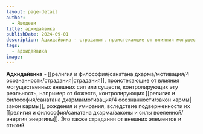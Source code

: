 ```yaml
---
layout: page-detail
author:
  - Яшодеви
title: адхидайвика
publishDate: 2024-09-01
description: Адхидайвика - страдания, проистекающие от влияния могущественных внешних сил или существ, контролирующих эту реальность, например от божеств, контролирующих закон кармы, рождения и умирания, вследствие подверженности их энергиям. Это также страдания от внешних элементов и стихий.
tags:
  - адхидайвика
image:
---
```

**Адхидайвика** - [[религия и философия/санатана дхарма/мотивация/4 осознанности/страдания|страдания]], проистекающие от влияния могущественных внешних сил или существ, контролирующих эту реальность, например от божеств, контролирующих [[религия и философия/санатана дхарма/мотивация/4 осознанности/закон кармы|закон кармы]], рождения и умирания, вследствие подверженности их [[религия и философия/санатана дхарма/законы и силы вселенной/энергия|энергиям]]. Это также страдания от внешних элементов и стихий.

